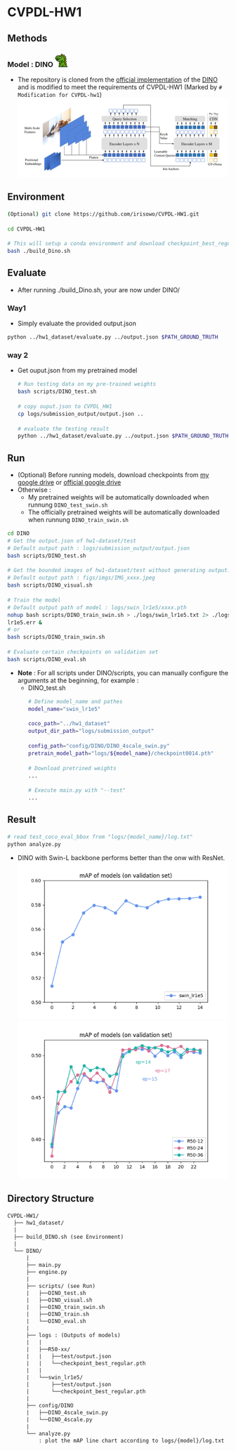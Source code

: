# CVPDL-HW1
## Methods
### Model : DINO <img src="DINO/figs/dinosaur.png" width="30">

* The repository is cloned from the [official implementation](https://github.com/IDEA-Research/DINO) of the [DINO](https://arxiv.org/abs/2203.03605) and is modified to meet the requirements of CVPDL-HW1 (Marked by `# Modification for CVPDL-hw1`)
![method](DINO/figs/framework.png "model arch")

## Environment
```sh
(Optional) git clone https://github.com/irisowo/CVPDL-HW1.git

cd CVPDL-HW1

# This will setup a conda environment and download checkpoint_best_regular.pth
bash ./build_Dino.sh
```
## Evaluate
* After running ./build_Dino.sh, your are now under DINO/
### Way1
* Simply evaluate the provided output.json
```sh
python ../hw1_dataset/evaluate.py ../output.json $PATH_GROUND_TRUTH
```
### way 2
* Get ouput.json from my pretrained model
  ```sh
  # Run testing data on my pre-trained weights
  bash scripts/DINO_test.sh
  
  # copy ouput.json to CVPDL_HW1
  cp logs/submission_output/output.json ..
  
  # evaluate the testing result
  python ../hw1_dataset/evaluate.py ../output.json $PATH_GROUND_TRUTH
  ```

## Run
* (Optional) Before running models, download checkpoints from [my google drive](https://drive.google.com/drive/folders/1PpPq0CuQjQeFZGVJ8KKrnnZVqShFdjK7?usp=sharing) or [official google drive](https://drive.google.com/drive/folders/1qD5m1NmK0kjE5hh-G17XUX751WsEG-h_)
* Otherwise :
  * My pretrained weights will be automatically downloaded when runnung  `DINO_test_swin.sh`
  * The officially pretrained weights will be automatically downloaded when runnung  `DINO_train_swin.sh`

```sh
cd DINO
# Get the output.json of hw1-dataset/test
# Default output path : logs/submission_output/output.json
bash scripts/DINO_test.sh

# Get the bounded images of hw1-dataset/test without generating output.json
# Default output path : figs/imgs/IMG_xxxx.jpeg
bash scripts/DINO_visual.sh

# Train the model
# Default output path of model : logs/swin_lr1e5/xxxx.pth
nohup bash scripts/DINO_train_swin.sh > ./logs/swin_lr1e5.txt 2> ./logs/swin_
lr1e5.err &
# or
bash scripts/DINO_train_swin.sh

# Evaluate certain checkpoints on validation set
bash scripts/DINO_eval.sh
```

* **Note** : For all scripts under DINO/scripts, you can manually configure the arguments at the beginning, for example :  
  * DINO_test.sh
    ```sh
    # Define model_name and pathes
    model_name="swin_lr1e5"

    coco_path="../hw1_dataset"
    output_dir_path="logs/submission_output"

    config_path="config/DINO/DINO_4scale_swin.py"
    pretrain_model_path="logs/${model_name}/checkpoint0014.pth"

    # Download pretrined weights
    ...

    # Execute main.py with "--test"
    ...
    ```
## Result
```sh
# read test_coco_eval_bbox from "logs/{model_name}/log.txt"
python analyze.py
```
* DINO with Swin-L backbone performs better than the onw with ResNet.
![mAP](DINO/figs/model_swin.png)
![mAP](DINO/figs/models.png)

## Directory Structure
```
CVPDL-HW1/
  ├── hw1_dataset/
  |
  ├── build_DINO.sh (see Environment)
  |
  └── DINO/
      |
      ├── main.py
      ├── engine.py
      |
      ├── scripts/ (see Run)
      |   ├──DINO_test.sh
      |   ├──DINO_visual.sh
      |   ├──DINO_train_swin.sh
      |   ├──DINO_train.sh
      |   └──DINO_eval.sh
      |
      ├── logs : (Outputs of models)
      |   |   
      |   ├──R50-xx/
      |   |   ├──test/output.json
      |   |   └──checkpoint_best_regular.pth
      |   |
      |   └──swin_lr1e5/
      |       ├──test/output.json
      |       └──checkpoint_best_regular.pth
      |
      ├── config/DINO
      |   ├──DINO_4scale_swin.py
      |   └──DINO_4scale.py
      |
      └── analyze.py
          : plot the mAP line chart according to logs/{model}/log.txt
```
